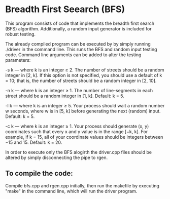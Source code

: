 # Breadth First Seearch (BFS)

This program consists of code that implements the breadth first search (BFS)
algorithm. Additionally, a random input generator is included for robust 
testing. 

The already compiled program can be executed by by simply running ./driver in
the command line. This runs the BFS and random input testing code. Command line
arguments can be added to alter the testing parameters:

-s k — where k is an integer ≥ 2. The number of streets should be a random integer 
in [2, k]. If this option is not specified, you should use a default of k = 10; that 
is, the number of streets should be a random integer in [2, 10].

-n k — where k is an integer ≥ 1. The number of line-segments in each street should 
be a random integer in [1, k]. Default: k = 5.

-l k — where k is an integer ≥ 5. Your process should wait a random number w seconds, 
where w is in [5, k] before generating the next (random) input. Default: k = 5.

-c k — where k is an integer ≥ 1. Your process should generate (x, y) coordinates such 
that every x and y value is in the range [−k, k]. For example, if k = 15, all of your 
coordinate values should be integers between −15 and 15. Default: k = 20.

In order to execute only the BFS alogirth the driver.cpp files should be altered by
simply disconnecting the pipe to rgen.

## To compile the code: 
Compile bfs.cpp and rgen.cpp initially, then run the makefile
by executing "make" in the command line, which will run the driver program. 